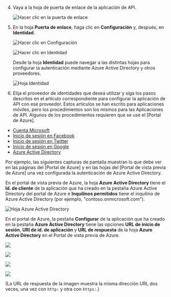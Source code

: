4. Vaya a la hoja de puerta de enlace de la aplicación de API.

	![Hacer clic en la puerta de enlace](./media/app-service-api-gateway-config-auth/gateway.png)

7. En la hoja **Puerta de enlace**, haga clic en **Configuración** y, después, en **Identidad**.

	![Hacer clic en Configuración](./media/app-service-api-gateway-config-auth/clicksettingsingateway.png)

	![Hacer clic en Identidad](./media/app-service-api-gateway-config-auth/clickidentity.png)

	Desde la hoja **Identidad** puede navegar a las distintas hojas para configurar la autenticación mediante Azure Active Directory y otros proveedores.

	![Hoja Identidad](./media/app-service-api-gateway-config-auth/identityblade.png)
  
3. Elija el proveedor de identidades que desea utilizar y siga los pasos descritos en el artículo correspondiente para configurar la aplicación de API con ese proveedor. Estos artículos se han escrito para aplicaciones móviles, pero los procedimientos son los mismos para las Aplicaciones de API. Algunos de los procedimientos requieren que se use el [Portal de Azure].

 - [Cuenta Microsoft](../articles/app-service-mobile/app-service-mobile-how-to-configure-microsoft-authentication.md)
 - [Inicio de sesión en Facebook](../articles/app-service-mobile/app-service-mobile-how-to-configure-facebook-authentication.md)
 - [Inicio de sesión en Twitter](../articles/app-service-mobile/app-service-mobile-how-to-configure-twitter-authentication.md)
 - [Inicio de sesión en Google](../articles/app-service-mobile/app-service-mobile-how-to-configure-google-authentication.md)
 - [Azure Active Directory](../articles/app-service-mobile/app-service-mobile-how-to-configure-active-directory-authentication.md)

Por ejemplo, las siguientes capturas de pantalla muestran lo que debe ver en las páginas del [Portal de Azure] y en las hojas del [Portal de vista previa de Azure] una vez configurada la autenticación de Azure Active Directory.

En el portal de vista previa de Azure, la hoja **Azure Active Directory** tiene el **Id. de cliente** de la aplicación que ha creado en la pestaña Azure Active Directory del portal de Azure e **Inquilinos permitidos** tiene el inquilino de Azure Active Directory (por ejemplo, "contoso.onmicrosoft.com").

![Hoja Azure Active Directory](./media/app-service-api-gateway-config-auth/tdinaadblade.png)

En el portal de Azure, la pestaña **Configurar** de la aplicación que ha creado en la pestaña **Azure Active Directory** tiene las opciones **URL de inicio de sesión**, **URI de id. de aplicación** y **URL de respuesta** de la hoja **Azure Active Directory** en el Portal de vista previa de Azure.

![](./media/app-service-api-gateway-config-auth/oldportal1.png)

![](./media/app-service-api-gateway-config-auth/oldportal2.png)

![](./media/app-service-api-gateway-config-auth/oldportal3.png)

![](./media/app-service-api-gateway-config-auth/oldportal4.png)

(La URL de respuesta de la imagen muestra la misma dirección URL dos veces, una vez con `http:` y otra con `https:`.)

<!---HONumber=Nov15_HO1-->